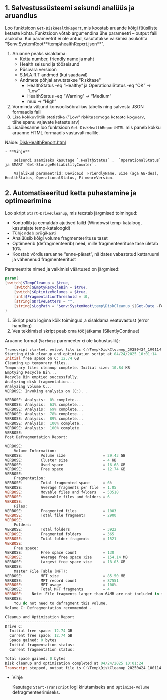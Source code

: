 ## 1. Salvestussüsteemi seisundi analüüs ja aruandlus

Loo funktsioon `Get-DiskHealthReport`, mis koostab aruande kõigi füüsiliste ketaste kohta. Funktsioon võtab argumendina ühe parameetri – output faili asukoha. Kui parameetrit ei ole antud, kasutatakse vaikimisi asukohta "$env:SystemRoot**\temp\healthReport.json**".

1. Aruanne peaks sisaldama:
    - Ketta number, friendly name ja maht
    - Health seisund ja tööseisund
    - Püsivara versioon
    - S.M.A.R.T andmed (kui saadaval)
    - Andmete põhjal arvutatakse "Riskitase"
        - HealthStatus -eq “Healthy” ja OperationalStatus -eq “OK” → “Low”
        - HealthStatus -eq "Warning" → “Medium”
        - muu → “High”
2. Vorminda väljund konsoolisõbralikus tabelis ning salvesta JSON formaadis faili
3. Lisa kokkuvõtlik statistika (”Low” riskitasemega ketaste koguarv, tähelepanu vajavate ketaste arv)
4. Lisaülesanne loo funktsioon `Get-DiskHealthReportHTML` mis paneb kokku aruanne HTML formaadis vastavalt mallile.

Näide: [DiskHealthReport.html](DiskHealthReport.html)
    
    - **Vihje**
        
        seisundi saamiseks kasutage `.HealthStatus` ,  `OperationalStatus` ja SMART `Get-StorageReliabilityCounter`.
        
        Vajalikud parameetrid: DeviceId, FriendlyName, Size (aga GB-des), HealthStatus, OperationalStatus, FirmwareVersion.
        

## 2. Automatiseeritud ketta puhastamine ja optimeerimine

Loo skript `Start-DriveCleanup`, mis teostab järgmised toimingud:

- Kontrollib ja eemaldab ajutised failid (Windowsi temp-kataloog, kasutajate temp-kataloogid)
- Tühjendab prügikasti
- Analüüsib kõigi volume fragmenteerituse taset
- Optimeerib (defragmenteerib) need, mille fragmenteerituse tase ületab 10%
- Koostab võrdlusaruanne “enne-pärast”, näidates vabastatud kettaruumi ja vähenenud fragmenteeritust

Parameetrite nimed ja vaikimisi väärtused on järgmised:

```powershell
param(
[switch]$TempCleanup = $true,
    [switch]$EmptyRecycleBin = $true,
    [switch]$OptimizeVolumes = $true,
    [int]$FragmentationThreshold = 10,
    [string]$DriveLetters = "",
    [string]$LogPath = "$env:SystemRoot\temp\DiskCleanup_$(Get-Date -Format 'yyyyMMdd_HHmmss').log"
)
```

1. Skript peab logima kõik toimingud ja sisaldama veatuvastust (error handling)
2. Vea tekkimisel skript peab oma töö jätkama (SilentlyContinue)

Aruanne format (`Verbose` paremeeter ei ole kohustuslik):

```powershell
Transcript started, output file is C:\Temp\DiskCleanup_20250424_100114.log
Starting disk cleanup and optimization script at 04/24/2025 10:01:14
Initial free space on C: 12.74 GB
Cleaning up temporary files...
Temporary files cleanup complete. Initial size: 10.84 KB
Emptying Recycle Bin...
Recycle Bin emptied successfully.
Analyzing disk fragmentation...
Analyzing volume C...
VERBOSE: Invoking analysis on (C:)...

VERBOSE: Analysis:  0% complete...
VERBOSE: Analysis:  63% complete...
VERBOSE: Analysis:  69% complete...
VERBOSE: Analysis:  78% complete...
VERBOSE: Analysis:  89% complete...
VERBOSE: Analysis:  100% complete...
VERBOSE: Analysis:  100% complete.  
VERBOSE: 
Post Defragmentation Report:

VERBOSE: 
	Volume Information:
VERBOSE: 		Volume size                 = 29.43 GB
VERBOSE: 		Cluster size                = 4 KB
VERBOSE: 		Used space                  = 16.68 GB
VERBOSE: 		Free space                  = 12.74 GB
VERBOSE: 
	Fragmentation:
VERBOSE: 		Total fragmented space      = 6%
VERBOSE: 		Average fragments per file  = 1.05
VERBOSE: 		Movable files and folders   = 53518
VERBOSE: 		Unmovable files and folders = 6
VERBOSE: 
	Files:
VERBOSE: 		Fragmented files            = 1003
VERBOSE: 		Total file fragments        = 2900
VERBOSE: 
	Folders:
VERBOSE: 		Total folders               = 3922
VERBOSE: 		Fragmented folders          = 365
VERBOSE: 		Total folder fragments      = 1521
VERBOSE: 
	Free space:
VERBOSE: 		Free space count            = 130
VERBOSE: 		Average free space size     = 154.14 MB
VERBOSE: 		Largest free space size     = 18.03 GB
VERBOSE: 
	Master File Table (MFT):
VERBOSE: 		MFT size                    = 85.50 MB
VERBOSE: 		MFT record count            = 87551
VERBOSE: 		MFT usage                   = 100%
VERBOSE: 		Total MFT fragments         = 4
VERBOSE: 	Note: File fragments larger than 64MB are not included in the fragmentation statistics.
VERBOSE: 
	You do not need to defragment this volume.
Volume C: Defragmentation recommended - 

Cleanup and Optimization Report
------------------------------
Drive C:
  Initial free space: 12.74 GB
  Current free space: 12.74 GB
  Space gained: 0 bytes
  Initial fragmentation status: 
  Current fragmentation status: 

Total space gained: 0 bytes
Disk cleanup and optimization completed at 04/24/2025 10:01:24
Transcript stopped, output file is C:\Temp\DiskCleanup_20250424_100114.log
```

- Vihje
    
    Kasutage `Start-Transcript` logi kirjutamiseks and `Optimize-Volume` defragmenteerimiseks.

